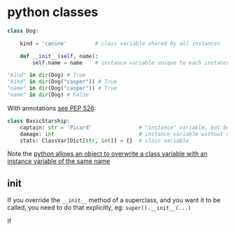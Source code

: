 # python classes

```python
class Dog:

    kind = 'canine'         # class variable shared by all instances

    def __init__(self, name):
        self.name = name    # instance variable unique to each instance
```

```python
"kind" in dir(Dog) # True
"kind" in dir(Dog("casper")) # True
"name" in dir(Dog("casper")) # True
"name" in dir(Dog) # False
```

With annotations [see PEP 526](https://www.python.org/dev/peps/pep-0526/#class-and-instance-variable-annotations):

```python
class BasicStarship:
    captain: str = 'Picard'               # "instance" variable, but because it has a default appears at class level
    damage: int                           # instance variable without default
    stats: ClassVar[Dict[str, int]] = {}  # class variable
```

Note the [python allows an object to overwrite a class variable with an instance variable of the same name](https://microsoft.github.io/pyright/#/type-concepts-advanced?id=class-and-instance-variables)

## **init**

If you override the `__init__` method of a superclass, and you want it to be called, you need to do that explicitly, eg:
`super().__init__(...)`

If

